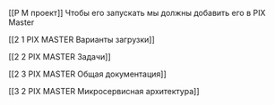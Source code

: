 
[[P M проект]] Чтобы его запускать мы должны добавить его в PIX Master

[[2 1 PIX MASTER Варианты загрузки]]


[[2 2 PIX MASTER Задачи]]


[[2 3 PIX MASTER Общая документация]]

[[3 2 PIX MASTER Микросервисная архитектура]]